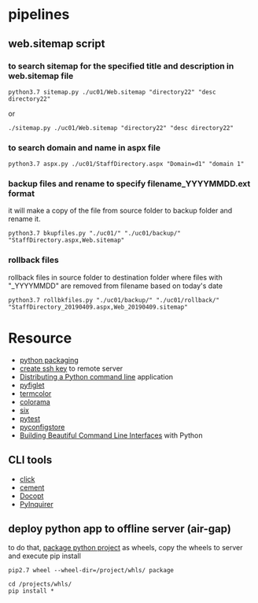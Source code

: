 # pipelines

## web.sitemap script

### to search sitemap for the specified title and description in web.sitemap file

```
python3.7 sitemap.py ./uc01/Web.sitemap "directory22" "desc directory22"
```

or
```
./sitemap.py ./uc01/Web.sitemap "directory22" "desc directory22"
```

### to search domain and name in aspx file

```
python3.7 aspx.py ./uc01/StaffDirectory.aspx "Domain=d1" "domain 1"
```

### backup files and rename to specify filename_YYYYMMDD.ext format
it will make a copy of the file from source folder to backup folder and rename it.

```
python3.7 bkupfiles.py "./uc01/" "./uc01/backup/" "StaffDirectory.aspx,Web.sitemap"
```

### rollback files 
rollback files in source folder to destination folder where files with "_YYYYMMDD" are removed from filename based on today's date

```
python3.7 rollbkfiles.py "./uc01/backup/" "./uc01/rollback/" "StaffDirectory_20190409.aspx,Web_20190409.sitemap"
```

# Resource

- [python packaging](https://python-packaging.readthedocs.io/en/latest/minimal.html)
- [create ssh key](https://www.digitalocean.com/community/tutorials/how-to-set-up-ssh-keys-on-centos7) to remote server
- [Distributing a Python command line](https://gehrcke.de/2014/02/distributing-a-python-command-line-application/) application
- [pyfiglet](https://github.com/pwaller/pyfiglet)
- [termcolor](https://pypi.org/project/termcolor/)
- [colorama](https://pypi.org/project/colorama/)
- [six](https://pypi.org/project/six/)
- [pytest](https://docs.pytest.org/en/latest/)
- [pyconfigstore](https://pypi.org/project/pyconfig/)
- [Building Beautiful Command Line Interfaces](https://codeburst.io/building-beautiful-command-line-interfaces-with-python-26c7e1bb54df) with Python

## CLI tools
- [click](https://palletsprojects.com/p/click/)
- [cement](https://docs.builtoncement.com/)
- [Docopt](http://docopt.org/)
- [PyInquirer](https://github.com/CITGuru/PyInquirer)
  
## deploy python app to offline server (air-gap)

to do that, [package python project](https://www.digitalocean.com/community/tutorials/how-to-package-and-distribute-python-applications) as wheels, copy the wheels to server and execute pip install

```
pip2.7 wheel --wheel-dir=/project/whls/ package
```

```
cd /projects/whls/
pip install *
```